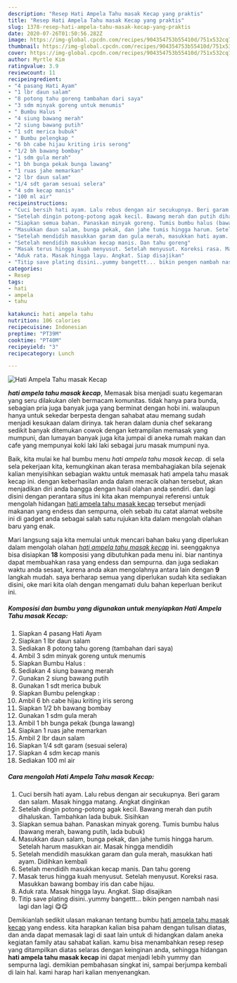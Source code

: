 ```yaml
---
description: "Resep Hati Ampela Tahu masak Kecap yang praktis"
title: "Resep Hati Ampela Tahu masak Kecap yang praktis"
slug: 1378-resep-hati-ampela-tahu-masak-kecap-yang-praktis
date: 2020-07-26T01:50:56.282Z
image: https://img-global.cpcdn.com/recipes/904354753b55410d/751x532cq70/hati-ampela-tahu-masak-kecap-foto-resep-utama.jpg
thumbnail: https://img-global.cpcdn.com/recipes/904354753b55410d/751x532cq70/hati-ampela-tahu-masak-kecap-foto-resep-utama.jpg
cover: https://img-global.cpcdn.com/recipes/904354753b55410d/751x532cq70/hati-ampela-tahu-masak-kecap-foto-resep-utama.jpg
author: Myrtle Kim
ratingvalue: 3.9
reviewcount: 11
recipeingredient:
- "4 pasang Hati Ayam"
- "1 lbr daun salam"
- "8 potong tahu goreng tambahan dari saya"
- "3 sdm minyak goreng untuk menumis"
- " Bumbu Halus "
- "4 siung bawang merah"
- "2 siung bawang putih"
- "1 sdt merica bubuk"
- " Bumbu pelengkap "
- "6 bh cabe hijau kriting iris serong"
- "1/2 bh bawang bombay"
- "1 sdm gula merah"
- "1 bh bunga pekak bunga lawang"
- "1 ruas jahe memarkan"
- "2 lbr daun salam"
- "1/4 sdt garam sesuai selera"
- "4 sdm kecap manis"
- "100 ml air"
recipeinstructions:
- "Cuci bersih hati ayam. Lalu rebus dengan air secukupnya. Beri garam dan salam. Masak hingga matang. Angkat dinginkan"
- "Setelah dingin potong-potong agak kecil. Bawang merah dan putih dihaluskan. Tambahkan lada bubuk. Sisihkan"
- "Siapkan semua bahan. Panaskan minyak goreng. Tumis bumbu halus (bawang merah, bawang putih, lada bubuk)"
- "Masukkan daun salam, bunga pekak, dan jahe tumis hingga harum. Setelah harum masukkan air. Masak hingga mendidih"
- "Setelah mendidih masukkan garam dan gula merah, masukkan hati ayam. Didihkan kembali"
- "Setelah mendidih masukkan kecap manis. Dan tahu goreng"
- "Masak terus hingga kuah menyusut. Setelah menyusut. Koreksi rasa. Masukkan bawang bombay iris dan cabe hijau."
- "Aduk rata. Masak hingga layu. Angkat. Siap disajikan"
- "Titip save plating disini..yummy bangettt... bikin pengen nambah nasi lagi dan lagi 😋😋"
categories:
- Resep
tags:
- hati
- ampela
- tahu

katakunci: hati ampela tahu 
nutrition: 106 calories
recipecuisine: Indonesian
preptime: "PT39M"
cooktime: "PT40M"
recipeyield: "3"
recipecategory: Lunch

---
```



![Hati Ampela Tahu masak Kecap](https://img-global.cpcdn.com/recipes/904354753b55410d/751x532cq70/hati-ampela-tahu-masak-kecap-foto-resep-utama.jpg)

<b><i>hati ampela tahu masak kecap</i></b>, Memasak bisa menjadi suatu kegemaran yang seru dilakukan oleh bermacam komunitas. tidak hanya para bunda, sebagian pria juga banyak juga yang berminat dengan hobi ini. walaupun hanya untuk sekedar berpesta dengan sahabat atau memang sudah menjadi kesukaan dalam dirinya. tak heran dalam dunia chef sekarang sedikit banyak ditemukan cowok dengan ketrampilan memasak yang mumpuni, dan lumayan banyak juga kita jumpai di aneka rumah makan dan cafe yang mempunyai koki laki laki sebagai juru masak mumpuni nya.



Baik, kita mulai ke hal bumbu menu <i>hati ampela tahu masak kecap</i>. di sela sela pekerjaan kita, kemungkinan akan terasa membahagiakan bila sejenak kalian menyisihkan sebagian waktu untuk memasak hati ampela tahu masak kecap ini. dengan keberhasilan anda dalam meracik olahan tersebut, akan menjadikan diri anda bangga dengan hasil olahan anda sendiri. dan lagi disini dengan perantara situs ini kita akan mempunyai referensi untuk mengolah hidangan <u>hati ampela tahu masak kecap</u> tersebut menjadi makanan yang endess dan sempurna, oleh sebab itu catat alamat website ini di gadget anda sebagai salah satu rujukan kita dalam mengolah olahan baru yang enak.


Mari langsung saja kita memulai untuk mencari bahan baku yang diperlukan dalam mengolah olahan <u><i>hati ampela tahu masak kecap</i></u> ini. seenggaknya bisa disiapkan <b>18</b> komposisi yang dibutuhkan pada menu ini. biar nantinya dapat membuahkan rasa yang endess dan sempurna. dan juga sediakan waktu anda sesaat, karena anda akan mengolahnya antara lain dengan <b>9</b> langkah mudah. saya berharap semua yang diperlukan sudah kita sediakan disini, oke mari kita olah dengan mengamati dulu bahan keperluan berikut ini.

<!--inarticleads1-->

##### Komposisi dan bumbu yang digunakan untuk menyiapkan Hati Ampela Tahu masak Kecap:

1. Siapkan 4 pasang Hati Ayam
1. Siapkan 1 lbr daun salam
1. Sediakan 8 potong tahu goreng (tambahan dari saya)
1. Ambil 3 sdm minyak goreng untuk menumis
1. Siapkan  Bumbu Halus :
1. Sediakan 4 siung bawang merah
1. Gunakan 2 siung bawang putih
1. Gunakan 1 sdt merica bubuk
1. Siapkan  Bumbu pelengkap :
1. Ambil 6 bh cabe hijau kriting iris serong
1. Siapkan 1/2 bh bawang bombay
1. Gunakan 1 sdm gula merah
1. Ambil 1 bh bunga pekak (bunga lawang)
1. Siapkan 1 ruas jahe memarkan
1. Ambil 2 lbr daun salam
1. Siapkan 1/4 sdt garam (sesuai selera)
1. Siapkan 4 sdm kecap manis
1. Sediakan 100 ml air




<!--inarticleads2-->

##### Cara mengolah Hati Ampela Tahu masak Kecap:

1. Cuci bersih hati ayam. Lalu rebus dengan air secukupnya. Beri garam dan salam. Masak hingga matang. Angkat dinginkan
1. Setelah dingin potong-potong agak kecil. Bawang merah dan putih dihaluskan. Tambahkan lada bubuk. Sisihkan
1. Siapkan semua bahan. Panaskan minyak goreng. Tumis bumbu halus (bawang merah, bawang putih, lada bubuk)
1. Masukkan daun salam, bunga pekak, dan jahe tumis hingga harum. Setelah harum masukkan air. Masak hingga mendidih
1. Setelah mendidih masukkan garam dan gula merah, masukkan hati ayam. Didihkan kembali
1. Setelah mendidih masukkan kecap manis. Dan tahu goreng
1. Masak terus hingga kuah menyusut. Setelah menyusut. Koreksi rasa. Masukkan bawang bombay iris dan cabe hijau.
1. Aduk rata. Masak hingga layu. Angkat. Siap disajikan
1. Titip save plating disini..yummy bangettt... bikin pengen nambah nasi lagi dan lagi 😋😋




Demikianlah sedikit ulasan makanan tentang bumbu <u>hati ampela tahu masak kecap</u> yang endess. kita harapkan kalian bisa paham dengan tulisan diatas, dan anda dapat memasak lagi di saat lain untuk di hidangkan dalam aneka kegiatan family atau sahabat kalian. kamu bisa menambahkan resep resep yang ditampilkan diatas selaras dengan keinginan anda, sehingga hidangan <b>hati ampela tahu masak kecap</b> ini dapat menjadi lebih yummy dan sempurna lagi. demikian pembahasan singkat ini, sampai berjumpa kembali di lain hal. kami harap hari kalian menyenangkan.
